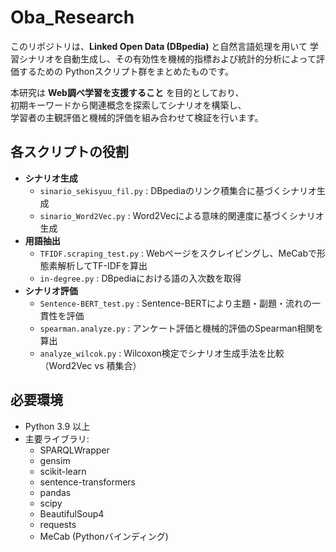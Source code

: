 # Oba_Research
このリポジトリは、**Linked Open Data (DBpedia)** と自然言語処理を用いて   学習シナリオを自動生成し、その有効性を機械的指標および統計的分析によって評価するための   Pythonスクリプト群をまとめたものです。


本研究は **Web調べ学習を支援すること** を目的としており、  
初期キーワードから関連概念を探索してシナリオを構築し、  
学習者の主観評価と機械的評価を組み合わせて検証を行います。  

## 各スクリプトの役割
- **シナリオ生成**
  - `sinario_sekisyuu_fil.py` : DBpediaのリンク積集合に基づくシナリオ生成
  - `sinario_Word2Vec.py` : Word2Vecによる意味的関連度に基づくシナリオ生成
- **用語抽出**
  - `TFIDF.scraping_test.py` : Webページをスクレイピングし、MeCabで形態素解析してTF-IDFを算出
  - `in-degree.py` : DBpediaにおける語の入次数を取得
- **シナリオ評価**
  - `Sentence-BERT_test.py` : Sentence-BERTにより主題・副題・流れの一貫性を評価
  - `spearman.analyze.py` : アンケート評価と機械的評価のSpearman相関を算出
  - `analyze_wilcok.py` : Wilcoxon検定でシナリオ生成手法を比較（Word2Vec vs 積集合）

## 必要環境
- Python 3.9 以上
- 主要ライブラリ:
  - SPARQLWrapper
  - gensim
  - scikit-learn
  - sentence-transformers
  - pandas
  - scipy
  - BeautifulSoup4
  - requests
  - MeCab (Pythonバインディング)
